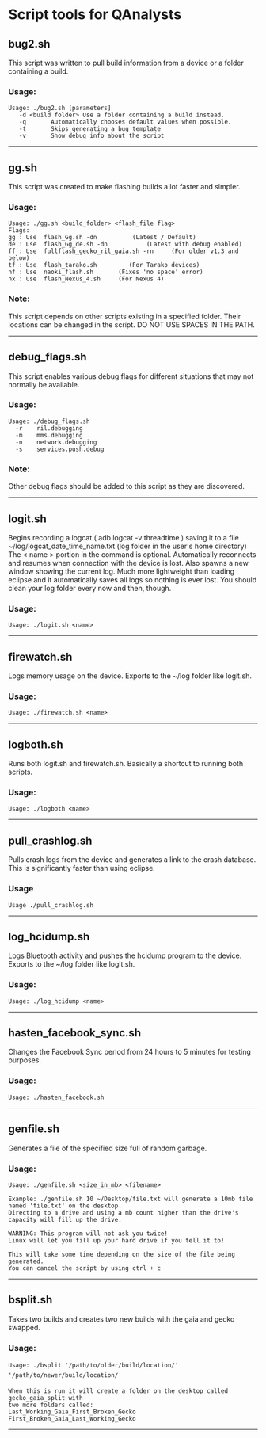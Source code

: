 # Script tools for QAnalysts

## bug2.sh

This script was written to pull build information from a device or a folder containing a build.

### Usage:

```
Usage: ./bug2.sh [parameters]
   -d <build folder> Use a folder containing a build instead.
   -q		Automatically chooses default values when possible.
   -t   	Skips generating a bug template
   -v   	Show debug info about the script
```
----

## gg.sh

This script was created to make flashing builds a lot faster and simpler.

### Usage:

```
Usage: ./gg.sh <build_folder> <flash_file flag>
Flags:
gg : Use  flash_Gg.sh -dn          (Latest / Default)
de : Use  flash_Gg_de.sh -dn           (Latest with debug enabled)
ff : Use  fullflash_gecko_ril_gaia.sh -rn     (For older v1.3 and below)
tf : Use  flash_tarako.sh         (For Tarako devices)
nf : Use  naoki_flash.sh       (Fixes 'no space' error)
nx : Use  flash_Nexus_4.sh     (For Nexus 4)
```
### Note:

This script depends on other scripts existing in a specified folder. Their locations can be changed in the script. DO NOT USE SPACES IN THE PATH.


----

## debug_flags.sh

This script enables various debug flags for different situations that may not normally be available. 

### Usage:

```
Usage: ./debug_flags.sh
  -r	ril.debugging
  -m	mms.debugging
  -n	network.debugging
  -s	services.push.debug
```
### Note:

Other debug flags should be added to this script as they are discovered.


----

## logit.sh

Begins recording a logcat ( adb logcat -v threadtime ) saving it to a file ~/log/logcat_date_time_name.txt (log folder in the user's home directory) The < name > portion in the command is optional.
Automatically reconnects and resumes when connection with the device is lost. Also spawns a new window showing the current log. Much more lightweight than loading eclipse and it automatically saves all logs so nothing is ever lost. You should clean your log folder every now and then, though.

### Usage:

```
Usage: ./logit.sh <name>

```

----

## firewatch.sh

Logs memory usage on the device.
Exports to the ~/log folder like logit.sh.

### Usage:

```
Usage: ./firewatch.sh <name>
```

----

## logboth.sh

Runs both logit.sh and firewatch.sh. Basically a shortcut to running both scripts.

### Usage:

```
Usage: ./logboth <name>
```

----

## pull_crashlog.sh

Pulls crash logs from the device and generates a link to the crash database. This is significantly faster than using eclipse.

### Usage

```
Usage ./pull_crashlog.sh
```

----

## log_hcidump.sh

Logs Bluetooth activity and pushes the hcidump program to the device.
Exports to the ~/log folder like logit.sh.

### Usage:

```
Usage: ./log_hcidump <name>
```

----

## hasten_facebook_sync.sh

Changes the Facebook Sync period from 24 hours to 5 minutes for testing purposes.

### Usage:

```
Usage: ./hasten_facebook.sh
```

----

## genfile.sh

Generates a file of the specified size full of random garbage.


### Usage:

```
Usage: ./genfile.sh <size_in_mb> <filename>

Example: ./genfile.sh 10 ~/Desktop/file.txt will generate a 10mb file named 'file.txt' on the desktop. 
Directing to a drive and using a mb count higher than the drive's capacity will fill up the drive. 

WARNING: This program will not ask you twice! 
Linux will let you fill up your hard drive if you tell it to!

This will take some time depending on the size of the file being generated.
You can cancel the script by using ctrl + c
```

----

## bsplit.sh

Takes two builds and creates two new builds with the gaia and gecko swapped.

### Usage:

```
Usage: ./bsplit '/path/to/older/build/location/' '/path/to/newer/build/location/'

When this is run it will create a folder on the desktop called gecko_gaia_split with 
two more folders called:
Last_Working_Gaia_First_Broken_Gecko
First_Broken_Gaia_Last_Working_Gecko

```
----



